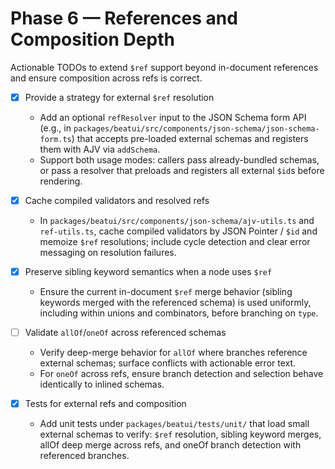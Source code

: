 # Phase 6 — References and Composition Depth

Actionable TODOs to extend `$ref` support beyond in-document references and ensure composition across refs is correct.

- [x] Provide a strategy for external `$ref` resolution
  - Add an optional `refResolver` input to the JSON Schema form API (e.g., in `packages/beatui/src/components/json-schema/json-schema-form.ts`) that accepts pre-loaded external schemas and registers them with AJV via `addSchema`.
  - Support both usage modes: callers pass already-bundled schemas, or pass a resolver that preloads and registers all external `$id`s before rendering.

- [x] Cache compiled validators and resolved refs
  - In `packages/beatui/src/components/json-schema/ajv-utils.ts` and `ref-utils.ts`, cache compiled validators by JSON Pointer / `$id` and memoize `$ref` resolutions; include cycle detection and clear error messaging on resolution failures.

- [x] Preserve sibling keyword semantics when a node uses `$ref`
  - Ensure the current in-document `$ref` merge behavior (sibling keywords merged with the referenced schema) is used uniformly, including within unions and combinators, before branching on `type`.

- [ ] Validate `allOf`/`oneOf` across referenced schemas
  - Verify deep-merge behavior for `allOf` where branches reference external schemas; surface conflicts with actionable error text.
  - For `oneOf` across refs, ensure branch detection and selection behave identically to inlined schemas.

- [x] Tests for external refs and composition
  - Add unit tests under `packages/beatui/tests/unit/` that load small external schemas to verify: `$ref` resolution, sibling keyword merges, allOf deep merge across refs, and oneOf branch detection with referenced branches.
